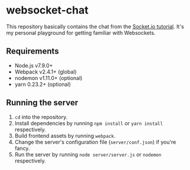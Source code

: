 # websocket-chat
This repository basically contains the chat from the [Socket.io tutorial](https://socket.io/get-started/chat/).
It's my personal playground for getting familiar with Websockets.

##  Requirements
- Node.js v7.9.0+
- Webpack v2.4.1+ (global)
- nodemon v1.11.0+ (optional)
- yarn 0.23.2+ (optional)

## Running the server
1. `cd` into the repository.
2. Install dependencies by running `npm install` or `yarn install` respectively.
3. Build frontend assets by running `webpack`.
4. Change the server's configuration file (`server/conf.json`) if you're fancy.
5. Run the server by running `node server/server.js` or `nodemon` respectively.
